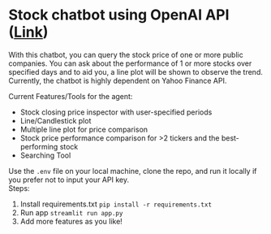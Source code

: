 # Stock chatbot using OpenAI API ([Link](https://stock-chatbot-tool.streamlit.app/))
With this chatbot, you can query the stock price of one or more public companies. You can ask about the performance of 1 or more stocks over specified days and to aid you, a line plot will be shown to observe the trend. Currently, the chatbot is highly dependent on Yahoo Finance API.

Current Features/Tools for the agent:
- Stock closing price inspector with user-specified periods
- Line/Candlestick plot
- Multiple line plot for price comparison
- Stock price performance comparison for >2 tickers and the best-performing stock
- Searching Tool

Use the `.env` file on your local machine, clone the repo, and run it locally if you prefer not to input your API key.  
Steps:
1. Install requirements.txt `pip install -r requirements.txt`
2. Run app `streamlit run app.py`
3. Add more features as you like!
